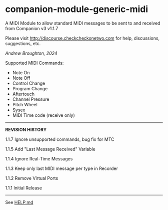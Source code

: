 # companion-module-generic-midi

A MIDI Module to allow standard MIDI messages to be sent to and received from Companion v3
v1.1.7

Please visit http://discourse.checkcheckonetwo.com for help, discussions, suggestions, etc.

_Andrew Broughton, 2024_

Supported MIDI Commands:

- Note On
- Note Off
- Control Change
- Program Change
- Aftertouch
- Channel Pressure
- Pitch Wheel
- Sysex
- MIDI Time code (receive only)

---

**REVISION HISTORY**

1.1.7 Ignore unsupported commands, bug fix for MTC

1.1.5 Add "Last Message Received" Variable

1.1.4 Ignore Real-Time Messages

1.1.3 Keep only last MIDI message per type in Recorder

1.1.2 Remove Virtual Ports

1.1.1 Initial Release

---

See [HELP.md](./companion/HELP.md)
